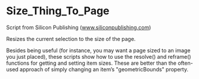 # Size_Thing_To_Page
Script from Silicon Publishing (www.siliconpublishing.com)

Resizes the current selection to the size of the page.

Besides being useful (for instance, you may want a page sized to an image you just placed), these scripts show how to use the resolve() and reframe() functions for getting and setting item sizes. These are better than the often-used approach of simply changing an item’s "geometricBounds" property.
